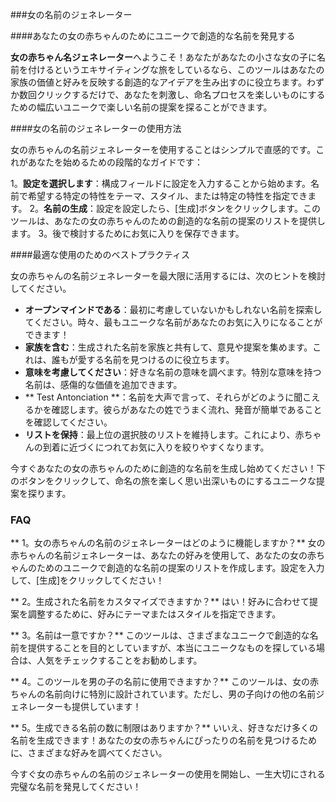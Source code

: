 ###女の名前のジェネレーター

####あなたの女の赤ちゃんのためにユニークで創造的な名前を発見する

**女の赤ちゃん名ジェネレーター**へようこそ！あなたがあなたの小さな女の子に名前を付けるというエキサイティングな旅をしているなら、このツールはあなたの家族の価値と好みを反映する創造的なアイデアを生み出すのに役立ちます。わずか数回クリックするだけで、あなたを刺激し、命名プロセスを楽しいものにするための幅広いユニークで楽しい名前の提案を探ることができます。

####女の名前のジェネレーターの使用方法

女の赤ちゃんの名前ジェネレーターを使用することはシンプルで直感的です。これがあなたを始めるための段階的なガイドです：

1。**設定を選択します**：構成フィールドに設定を入力することから始めます。名前で希望する特定の特性をテーマ、スタイル、または特定の特性を指定できます。
2。**名前の生成**：設定を設定したら、[生成]ボタンをクリックします。このツールは、あなたの女の赤ちゃんのための創造的な名前の提案のリストを提供します。
3。後で検討するためにお気に入りを保存できます。

####最適な使用のためのベストプラクティス

女の赤ちゃんの名前ジェネレーターを最大限に活用するには、次のヒントを検討してください。

-  **オープンマインドである**：最初に考慮していないかもしれない名前を探索してください。時々、最もユニークな名前があなたのお気に入りになることができます！
-  **家族を含む**：生成された名前を家族と共有して、意見や提案を集めます。これは、誰もが愛する名前を見つけるのに役立ちます。
-  **意味を考慮してください**：好きな名前の意味を調べます。特別な意味を持つ名前は、感傷的な価値を追加できます。
-  ** Test Antonciation **：名前を大声で言って、それらがどのように聞こえるかを確認します。彼らがあなたの姓でうまく流れ、発音が簡単であることを確認してください。
-  **リストを保持**：最上位の選択肢のリストを維持します。これにより、赤ちゃんの到着に近づくにつれてお気に入りを絞りやすくなります。

今すぐあなたの女の赤ちゃんのために創造的な名前を生成し始めてください！下のボタンをクリックして、命名の旅を楽しく思い出深いものにするユニークな提案を探ります。

### FAQ

** 1。女の赤ちゃんの名前のジェネレーターはどのように機能しますか？**
女の赤ちゃんの名前ジェネレーターは、あなたの好みを使用して、あなたの女の赤ちゃんのためのユニークで創造的な名前の提案のリストを作成します。設定を入力して、[生成]をクリックしてください！

** 2。生成された名前をカスタマイズできますか？**
はい！好みに合わせて提案を調整するために、好みにテーマまたはスタイルを指定できます。

** 3。名前は一意ですか？**
このツールは、さまざまなユニークで創造的な名前を提供することを目的としていますが、本当にユニークなものを探している場合は、人気をチェックすることをお勧めします。

** 4。このツールを男の子の名前に使用できますか？**
このツールは、女の赤ちゃんの名前向けに特別に設計されています。ただし、男の子向けの他の名前ジェネレーターも提供しています！

** 5。生成できる名前の数に制限はありますか？**
いいえ、好きなだけ多くの名前を生成できます！あなたの女の赤ちゃんにぴったりの名前を見つけるために、さまざまな好みを調べてください。

今すぐ女の赤ちゃんの名前のジェネレーターの使用を開始し、一生大切にされる完璧な名前を発見してください！